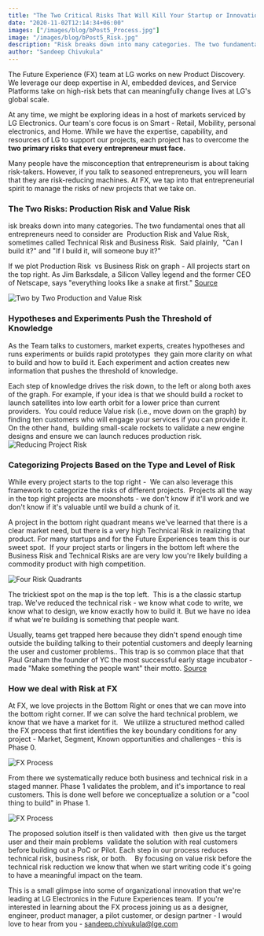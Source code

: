 ```yaml
---
title: "The Two Critical Risks That Will Kill Your Startup or Innovation"
date: "2020-11-02T12:14:34+06:00"
images: ["/images/blog/bPost5_Process.jpg"]
image: "/images/blog/bPost5_Risk.jpg"
description: "Risk breaks down into many categories. The two fundamental ones that all entrepreneurs need to consider are  Production Risk and Value Risk, sometimes called Technical Risk and Business Risk."
author: "Sandeep Chivukula"
---
```


The Future Experience (FX) team at LG works on new Product Discovery. We leverage our deep expertise in AI, embedded devices, and Service Platforms take on high-risk bets that can meaningfully change lives at LG's global scale.  

At any time, we might be exploring ideas in a host of markets serviced by LG Electronics. Our team's core focus is on Smart - Retail, Mobility, personal electronics, and Home. While we have the expertise, capability, and resources of LG to support our projects, each project has to overcome the **two primary risks that every entrepreneur must face.**  

Many people have the misconception that entrepreneurism is about taking risk-takers. However, if you talk to seasoned entrepreneurs, you will learn that they are risk-reducing machines. At FX, we tap into that entrepreneurial spirit to manage the risks of new projects that we take on. 

### The Two Risks: Production Risk and Value Risk

isk breaks down into many categories. The two fundamental ones that all entrepreneurs need to consider are  Production Risk and Value Risk, sometimes called Technical Risk and Business Risk.  Said plainly,  "Can I build it?" and "If I build it, will someone buy it?" 

If we plot Production Risk  vs Business Risk on graph - All projects start on the top right. As Jim Barksdale, a Silicon Valley legend and the former CEO of Netscape, says "everything looks like a snake at first." [Source](https://hbr.org/2014/06/dont-play-with-dead-snakes-and-other-management-advice)

![Two by Two Production and Value Risk](/images/blog/bPost5_TwobyTwo.jpg)

### Hypotheses and Experiments Push the Threshold of Knowledge

As the Team talks to customers, market experts, creates hypotheses and runs experiments or builds rapid prototypes  they gain more clarity on what to build and how to build it. Each experiment and action creates new  information that pushes the threshold of knowledge. 

Each step of knowledge drives the risk down, to the left or along both axes of the graph. For example, if your idea is that we should build a rocket to launch satellites into low earth orbit for a lower price than current providers.  You could reduce Value risk (i.e., move down on the graph) by finding ten customers who will engage your services if you can provide it.  On the other hand,  building small-scale rockets to validate a new engine designs and ensure we can launch reduces production risk.
 
![Reducing Project Risk](/images/blog/bPost5_Journey.jpg)

### Categorizing Projects Based on the Type and Level of Risk

While every project starts to the top right -  We can also leverage this framework to categorize the risks of different projects.  Projects all the way in the top right projects are moonshots - we don't know if it'll work and we don't know if it's valuable until we build a chunk of it.  

A project in the bottom right quadrant means we've learned that there is a clear market need, but there is a very high Technical Risk in realizing that product. For many startups and for the Future Experiences team this is our sweet spot.  If your project starts or lingers in the bottom left where the Business Risk and Technical Risks are are very low you're likely building a commodity product with high competition.

![Four Risk Quadrants](/images/blog/bPost5_Quadrants.jpg)

The trickiest spot on the map is the top left.  This is a the classic startup trap. We've reduced the technical risk - we know what code to write, we know what to design, we know exactly how to build it. But we have no idea if what we're building is something that people want.  

Usually, teams get trapped here because they didn't spend enough time outside the building talking to their potential customers and deeply learning the user and customer problems.. This trap is so common place that that Paul Graham the founder of YC the most successful early stage incubator - made "Make something the people want" their motto. [Source](https://en.wikipedia.org/wiki/Y_Combinator)

### How we deal with Risk at FX

At FX, we love projects in the Bottom Right or ones that we can move into the bottom right corner. If we can solve the hard technical problem, we know that we have a market for it.   We utilize a structured method called the FX process that first identifies the key boundary conditions for any project - Market, Segment, Known opportunities and challenges - this is Phase 0. 

![FX Process](/images/blog/bPost5_Process.jpg)


From there we systematically reduce both business and technical risk in a staged manner. Phase 1 validates the problem, and it's importance to real customers. This is done well before we conceptualize a solution or a "cool thing to build" in Phase 1.   

![FX Process](/images/blog/bPost5_Risk.jpg)

The proposed solution itself is then validated with  then give us the target user and their main problems  validate the solution with real customers before building out a PoC or Pilot. Each step in our process reduces technical risk, business risk, or both.    By focusing on value risk before the technical risk reduction we know that when we start writing code it's going to have a meaningful impact on the team. 

This is a small glimpse into some of organizational innovation that we're leading at LG Electronics in the Future Experiences team.  If you're interested in learning about the FX process joining us as a designer, engineer, product manager, a pilot customer, or design partner - I would love to hear from you - sandeep.chivukula@lge.com

